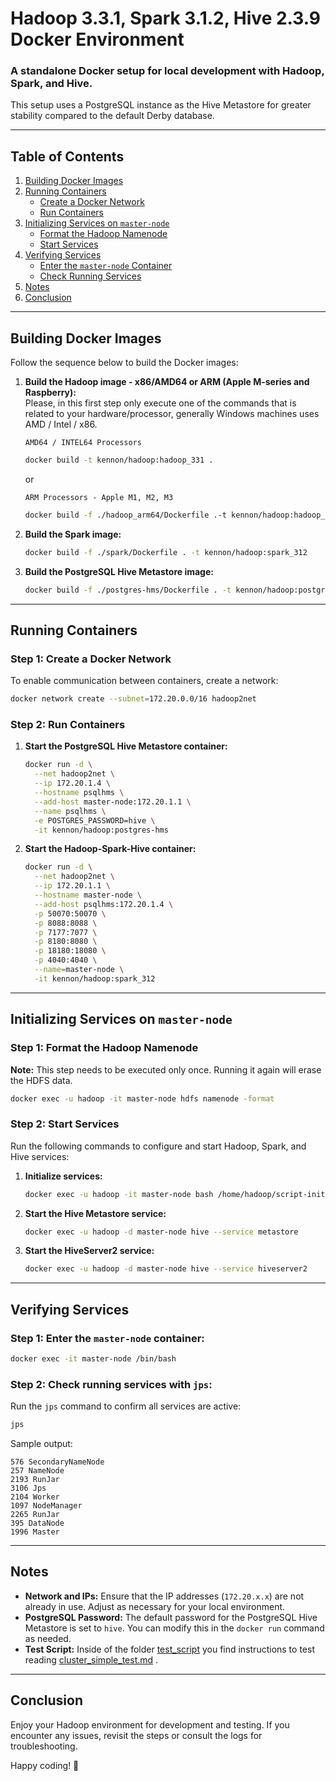 
# Hadoop 3.3.1, Spark 3.1.2, Hive 2.3.9 Docker Environment

### A standalone Docker setup for local development with Hadoop, Spark, and Hive.

This setup uses a PostgreSQL instance as the Hive Metastore for greater stability compared to the default Derby database.

---

## Table of Contents

1. [Building Docker Images](#building-docker-images)
2. [Running Containers](#running-containers)
   - [Create a Docker Network](#step-1-create-a-docker-network)
   - [Run Containers](#step-2-run-containers)
3. [Initializing Services on `master-node`](#initializing-services-on-master-node)
   - [Format the Hadoop Namenode](#step-1-format-the-hadoop-namenode)
   - [Start Services](#step-2-start-services)
4. [Verifying Services](#verifying-services)
   - [Enter the `master-node` Container](#step-1-enter-the-master-node-container)
   - [Check Running Services](#step-2-check-running-services-with-jps)
5. [Notes](#notes)
6. [Conclusion](#conclusion)

---

## Building Docker Images

Follow the sequence below to build the Docker images:

1. **Build the Hadoop image - x86/AMD64 or ARM (Apple M-series and Raspberry):**  
    Please, in this first step only execute one of the commands that is related to your hardware/processor, generally Windows machines uses AMD / Intel / x86.

   `AMD64 / INTEL64 Processors`
   ```bash
   docker build -t kennon/hadoop:hadoop_331 .
   ```
   or

   `ARM Processors - Apple M1, M2, M3`
   ```bash
   docker build -f ./hadoop_arm64/Dockerfile .-t kennon/hadoop:hadoop_331 .
   ```

2. **Build the Spark image:**
   ```bash
   docker build -f ./spark/Dockerfile . -t kennon/hadoop:spark_312
   ```

3. **Build the PostgreSQL Hive Metastore image:**
   ```bash
   docker build -f ./postgres-hms/Dockerfile . -t kennon/hadoop:postgres-hms
   ```

---

## Running Containers

### Step 1: Create a Docker Network
To enable communication between containers, create a network:
```bash
docker network create --subnet=172.20.0.0/16 hadoop2net
```

### Step 2: Run Containers
1. **Start the PostgreSQL Hive Metastore container:**
   ```bash
   docker run -d \
     --net hadoop2net \
     --ip 172.20.1.4 \
     --hostname psqlhms \
     --add-host master-node:172.20.1.1 \
     --name psqlhms \
     -e POSTGRES_PASSWORD=hive \
     -it kennon/hadoop:postgres-hms
   ```

2. **Start the Hadoop-Spark-Hive container:**
   ```bash
   docker run -d \
     --net hadoop2net \
     --ip 172.20.1.1 \
     --hostname master-node \
     --add-host psqlhms:172.20.1.4 \
     -p 50070:50070 \
     -p 8088:8088 \
     -p 7177:7077 \
     -p 8180:8080 \
     -p 18180:18080 \
     -p 4040:4040 \
     --name=master-node \
     -it kennon/hadoop:spark_312
   ```

---

## Initializing Services on `master-node`

### Step 1: Format the Hadoop Namenode
**Note:** This step needs to be executed only once. Running it again will erase the HDFS data.
```bash
docker exec -u hadoop -it master-node hdfs namenode -format
```

### Step 2: Start Services
Run the following commands to configure and start Hadoop, Spark, and Hive services:

1. **Initialize services:**
   ```bash
   docker exec -u hadoop -it master-node bash /home/hadoop/script-init-services.sh
   ```

2. **Start the Hive Metastore service:**
   ```bash
   docker exec -u hadoop -d master-node hive --service metastore
   ```

3. **Start the HiveServer2 service:**
   ```bash
   docker exec -u hadoop -d master-node hive --service hiveserver2
   ```

---

## Verifying Services

### Step 1: Enter the `master-node` container:
```bash
docker exec -it master-node /bin/bash
```

### Step 2: Check running services with `jps`:
Run the `jps` command to confirm all services are active:
```bash
jps
```

Sample output:
```
576 SecondaryNameNode
257 NameNode
2193 RunJar
3106 Jps
2104 Worker
1097 NodeManager
2265 RunJar
395 DataNode
1996 Master
```

---

## Notes

- **Network and IPs:** Ensure that the IP addresses (`172.20.x.x`) are not already in use. Adjust as necessary for your local environment.
- **PostgreSQL Password:** The default password for the PostgreSQL Hive Metastore is set to `hive`. You can modify this in the `docker run` command as needed.
- **Test Script:** Inside of the folder [test_script](./test_script/) you find instructions to test reading [cluster_simple_test.md](./test_script/cluster_simple_test.md) .

---

## Conclusion

Enjoy your Hadoop environment for development and testing. If you encounter any issues, revisit the steps or consult the logs for troubleshooting.

Happy coding! 🚀